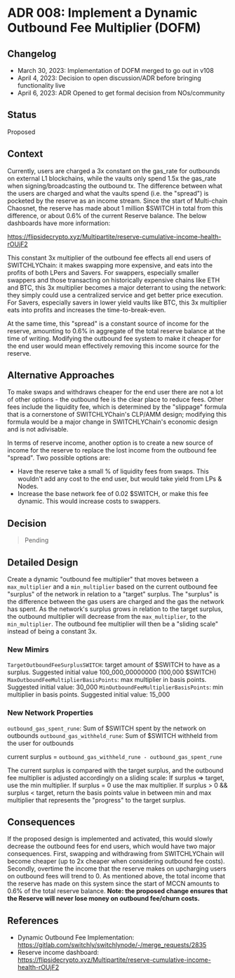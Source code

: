 # ADR 008: Implement a Dynamic Outbound Fee Multiplier (DOFM)

## Changelog

- March 30, 2023: Implementation of DOFM merged to go out in v108
- April 4, 2023: Decision to open discussion/ADR before bringing functionality live
- April 6, 2023: ADR Opened to get formal decision from NOs/community

## Status

Proposed

## Context

Currently, users are charged a 3x constant on the gas_rate for outbounds on external L1 blockchains, while the vaults only spend 1.5x the gas_rate when signing/broadcasting the outbound tx. The difference between what the users are charged and what the vaults spend (i.e. the "spread") is pocketed by the reserve as an income stream. Since the start of Multi-chain Chaosnet, the reserve has made about 1 million $SWITCH in total from this difference, or about 0.6% of the current Reserve balance. The below dashboards have more information:

https://flipsidecrypto.xyz/Multipartite/reserve-cumulative-income-health-rOUjF2

This constant 3x multiplier of the outbound fee effects all end users of SWITCHLYChain: it makes swapping more expensive, and eats into the profits of both LPers and Savers. For swappers, especially smaller swappers and those transacting on historically expensive chains like ETH and BTC, this 3x multiplier becomes a major deterrant to using the network: they simply could use a centralized service and get better price execution. For Savers, especially savers in lower yield vaults like BTC, this 3x multiplier eats into profits and increases the time-to-break-even.

At the same time, this "spread" is a constant source of income for the reserve, amounting to 0.6% in aggregate of the total reserve balance at the time of writing. Modifying the outbound fee system to make it cheaper for the end user would mean effectively removing this income source for the reserve.

## Alternative Approaches

To make swaps and withdraws cheaper for the end user there are not a lot of other options - the outbound fee is the clear place to reduce fees. Other fees include the liquidity fee, which is determined by the "slippage" formula that is a cornerstone of SWITCHLYChain's CLP/AMM design; modifying this formula would be a major change in SWITCHLYChain's economic design and is not adivisable.

In terms of reserve income, another option is to create a new source of income for the reserve to replace the lost income from the outbound fee "spread". Two possible options are:

- Have the reserve take a small % of liquidity fees from swaps. This wouldn't add any cost to the end user, but would take yield from LPs & Nodes.
- Increase the base network fee of 0.02 $SWITCH, or make this fee dynamic. This would increase costs to swappers.

## Decision

> Pending

## Detailed Design

Create a dynamic "outbound fee multiplier" that moves between a `max_multiplier` and a `min_multiplier` based on the current outbound fee "surplus" of the network in relation to a "target" surplus. The "surplus" is the difference between the gas users are charged and the gas the network has spent. As the network's surplus grows in relation to the target surplus, the outbound multiplier will decrease from the `max_multiplier`, to the `min_multiplier`. The outbound fee multiplier will then be a "sliding scale" instead of being a constant 3x.

### New Mimirs

`TargetOutboundFeeSurplusSWITCH`: target amount of $SWITCH to have as a surplus. Suggested initial value 100_000_00000000 (100,000 $SWITCH)
`MaxOutboundFeeMultiplierBasisPoints`: max multiplier in basis points. Suggested initial value: 30_000
`MinOutboundFeeMultiplierBasisPoints`: min multiplier in basis points. Suggested initial value: 15_000

### New Network Properties

`outbound_gas_spent_rune`: Sum of $SWITCH spent by the network on outbounds
`outbound_gas_withheld_rune`: Sum of $SWITCH withheld from the user for outbounds

current surplus = `outbound_gas_withheld_rune - outbound_gas_spent_rune`

The current surplus is compared with the target surplus, and the outbound fee multiplier is adjusted accordingly on a sliding scale: If surplus => target, use the min multiplier. If surplus = 0 use the max multiplier. If surplus > 0 && surplus < target, return the basis points value in between min and max multiplier that represents the "progress" to the target surplus.

## Consequences

If the proposed design is implemented and activated, this would slowly decrease the outbound fees for end users, which would have two major consequences. First, swapping and withdrawing from SWITCHLYChain will become cheaper (up to 2x cheaper when considering outbound fee costs). Secondly, overtime the income that the reserve makes on upcharging users on outbound fees will trend to 0. As mentioned above, the total income that the reserve has made on this system since the start of MCCN amounts to 0.6% of the total reserve balance. **Note: the proposed change ensures that the Reserve will never lose money on outbound fee/churn costs.**

## References

- Dynamic Outbound Fee Implementation: https://gitlab.com/switchly/switchlynode/-/merge_requests/2835
- Reserve income dashboard: https://flipsidecrypto.xyz/Multipartite/reserve-cumulative-income-health-rOUjF2
